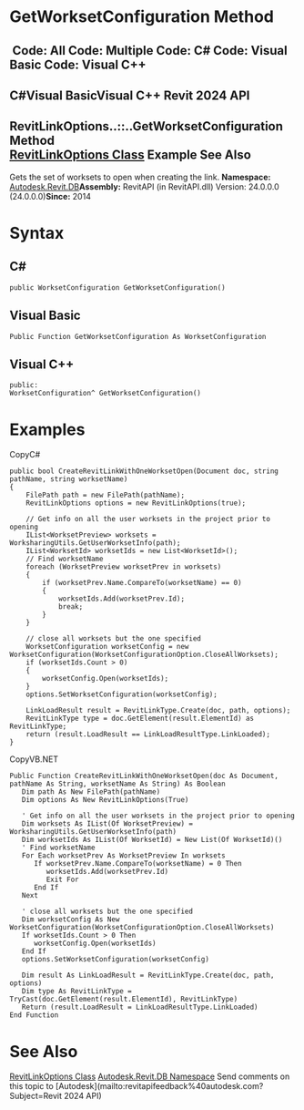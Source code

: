 # GetWorksetConfiguration Method

﻿
 Code: All Code: Multiple Code: C# Code: Visual Basic Code: Visual C++   
---  
C#Visual BasicVisual C++
Revit 2024 API  
---  
RevitLinkOptions..::..GetWorksetConfiguration Method   
[RevitLinkOptions Class](3f710983-5a4d-d515-a633-12b06a419b30.md "RevitLinkOptions Class") Example See Also  
---  
Gets the set of worksets to open when creating the link. 
**Namespace:** [Autodesk.Revit.DB](87546ba7-461b-c646-cbb1-2cb8f5bff8b2.md "Autodesk.Revit.DB Namespace")**Assembly:** RevitAPI (in RevitAPI.dll) Version: 24.0.0.0 (24.0.0.0)**Since:** 2014 
# Syntax
C#  
---  
```text
public WorksetConfiguration GetWorksetConfiguration()
```
  
Visual Basic  
---  
```text
Public Function GetWorksetConfiguration As WorksetConfiguration
```
  
Visual C++  
---  
```text
public:
WorksetConfiguration^ GetWorksetConfiguration()
```
  
# Examples
CopyC#
```text
public bool CreateRevitLinkWithOneWorksetOpen(Document doc, string pathName, string worksetName)
{
    FilePath path = new FilePath(pathName);
    RevitLinkOptions options = new RevitLinkOptions(true);

    // Get info on all the user worksets in the project prior to opening
    IList<WorksetPreview> worksets = WorksharingUtils.GetUserWorksetInfo(path);
    IList<WorksetId> worksetIds = new List<WorksetId>();
    // Find worksetName
    foreach (WorksetPreview worksetPrev in worksets)
    {
        if (worksetPrev.Name.CompareTo(worksetName) == 0)
        {
            worksetIds.Add(worksetPrev.Id);
            break;
        }
    }

    // close all worksets but the one specified
    WorksetConfiguration worksetConfig = new WorksetConfiguration(WorksetConfigurationOption.CloseAllWorksets);
    if (worksetIds.Count > 0)
    {
        worksetConfig.Open(worksetIds);
    }
    options.SetWorksetConfiguration(worksetConfig);

    LinkLoadResult result = RevitLinkType.Create(doc, path, options);
    RevitLinkType type = doc.GetElement(result.ElementId) as RevitLinkType;
    return (result.LoadResult == LinkLoadResultType.LinkLoaded);
}
```

CopyVB.NET
```text
Public Function CreateRevitLinkWithOneWorksetOpen(doc As Document, pathName As String, worksetName As String) As Boolean
   Dim path As New FilePath(pathName)
   Dim options As New RevitLinkOptions(True)

   ' Get info on all the user worksets in the project prior to opening
   Dim worksets As IList(Of WorksetPreview) = WorksharingUtils.GetUserWorksetInfo(path)
   Dim worksetIds As IList(Of WorksetId) = New List(Of WorksetId)()
   ' Find worksetName
   For Each worksetPrev As WorksetPreview In worksets
      If worksetPrev.Name.CompareTo(worksetName) = 0 Then
         worksetIds.Add(worksetPrev.Id)
         Exit For
      End If
   Next

   ' close all worksets but the one specified
   Dim worksetConfig As New WorksetConfiguration(WorksetConfigurationOption.CloseAllWorksets)
   If worksetIds.Count > 0 Then
      worksetConfig.Open(worksetIds)
   End If
   options.SetWorksetConfiguration(worksetConfig)

   Dim result As LinkLoadResult = RevitLinkType.Create(doc, path, options)
   Dim type As RevitLinkType = TryCast(doc.GetElement(result.ElementId), RevitLinkType)
   Return (result.LoadResult = LinkLoadResultType.LinkLoaded)
End Function
```

# See Also
[RevitLinkOptions Class](3f710983-5a4d-d515-a633-12b06a419b30.md "RevitLinkOptions Class")
[Autodesk.Revit.DB Namespace](87546ba7-461b-c646-cbb1-2cb8f5bff8b2.md "Autodesk.Revit.DB Namespace")
Send comments on this topic to [Autodesk](mailto:revitapifeedback%40autodesk.com?Subject=Revit 2024 API)